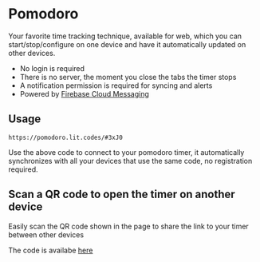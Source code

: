 # Pomodoro

Your favorite time tracking technique, available for web, which you can start/stop/configure on one device and have it automatically updated on other devices.

- No login is required
- There is no server, the moment you close the tabs the timer stops
- A notification permission is required for syncing and alerts
- Powered by [Firebase Cloud Messaging](https://firebase.google.com/docs/cloud-messaging)

## Usage

```
https://pomodoro.lit.codes/#3xJ0
```

Use the above code to connect to your pomodoro timer, it automatically synchronizes with all your
devices that use the same code, no registration required.

## Scan a QR code to open the timer on another device

Easily scan the QR code shown in the page to share the link to your timer between other devices

The code is availabe [here](https://github.com/lit-codes/pomodoro)
